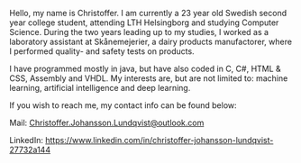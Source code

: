 Hello, my name is Christoffer.
I am currently a 23 year old Swedish second year college student, attending LTH Helsingborg and studying Computer Science. During the two years leading up to my studies,
I worked as a laboratory assistant at Skånemejerier, a dairy products manufactorer, where I performed quality- and safety tests on products.

I have programmed mostly in java, but have also coded in C, C#, HTML & CSS, Assembly and VHDL. My interests are, but are not limited to: machine learning, artificial
intelligence and deep learning.

If you wish to reach me, my contact info can be found below:

Mail: Christoffer.Johansson.Lundqvist@outlook.com

LinkedIn: https://www.linkedin.com/in/christoffer-johansson-lundqvist-27732a144

